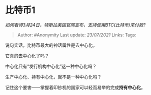 # 比特币1
*如何看待3月24日，特斯拉美国官网宣布，支持使用BTC(比特币)来付款?*

> Author: #Anonymity
> Last update: *23/07/2021*
> Links:
> Tags:

说句实话，比特币最大的神话属性是去中心化。

它真的去中心化了吗？

中心化只有“发行机构中心化”这一种中心化吗？

生产中心化、持有中心化，就不是一种中心化吗？

记住这个要害——掌握着印钞机的国家可以轻而易举的完成**持有中心化**。
